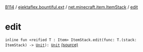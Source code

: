 [B114](../../index.md) / [ejektaflex.bountiful.ext](../index.md) / [net.minecraft.item.ItemStack](index.md) / [edit](./edit.md)

# edit

`inline fun <reified T : Item> ItemStack.edit(func: T.(stack: ItemStack) -> `[`Unit`](https://kotlinlang.org/api/latest/jvm/stdlib/kotlin/-unit/index.html)`): `[`Unit`](https://kotlinlang.org/api/latest/jvm/stdlib/kotlin/-unit/index.html) [(source)](https://github.com/ejektaflex/Bountiful/tree/develop/src/main/kotlin/ejektaflex/bountiful/ext/ExtItemStack.kt#L28)